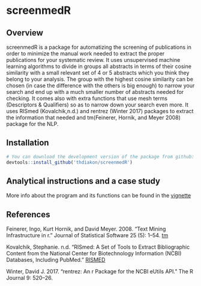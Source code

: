 # screenmedR 

## Overview

screenmedR is a package for automatizing the screening of publications in order to minimize the manual work needed to extract the proper publications for your systematic review. It uses unsupervised machine learning algorithms to divide in groups all abstracts in terms of their cosine similarity with a small relevant set of 4 or 5 abstracts which you think they belong to your analysis. The group with the highest cosine similarity can be chosen (in case the difference with the others is big enough) to narrow your search and end up with a much smaller number of abstracts needed for checking. It comes also with extra functions that use mesh terms (Descriptors & Qualifiers) so as to narrow down your search even more. It uses RISmed (Kovalchik,n.d.) and rentrez (Winter 2017) packages to extract the information that needed and tm(Feinerer, Hornik, and Meyer 2008) package for the NLP.

## Installation

``` r
# You can download the development version of the package from github:
devtools::install_github('thdiakon/screenmedR')
```

## Analytical instructions and a case study

More info about the program and its functions can be found in the [vignette](https://github.com/thdiakon/screenmedR/blob/main/vignettes/vignette_21_6_2021.pdf)


## References

Feinerer, Ingo, Kurt Hornik, and David Meyer. 2008. “Text Mining Infrastructure in r.” Journal of Statistical
Software 25 (5): 1–54. [tm](https://www.jstatsoft.org/v25/i05/)

Kovalchik, Stephanie. n.d. “RISmed: A Set of Tools to Extract Bibliographic Content from the National
Center for Biotechnology Information (NCBI) Databases, Including PubMed.” [RISMED](https://CRAN.R-project.org/package=RISmed)

Winter, David J. 2017. “rentrez: An r Package for the NCBI eUtils API.” The R Journal 9: 520–26.
